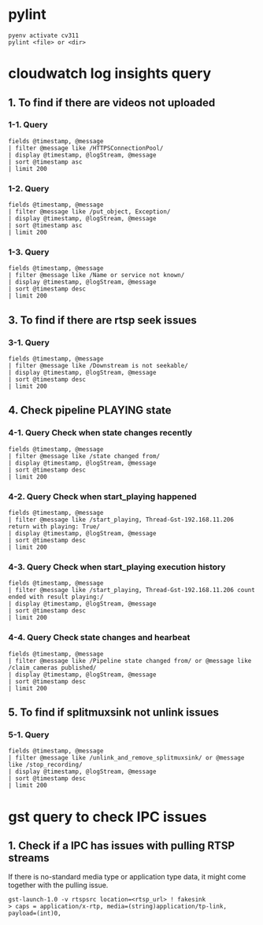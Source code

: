 # pylint
```
pyenv activate cv311
pylint <file> or <dir>
```

# cloudwatch log insights query 

## 1. To find if there are videos not uploaded
### 1-1. Query
```
fields @timestamp, @message
| filter @message like /HTTPSConnectionPool/
| display @timestamp, @logStream, @message
| sort @timestamp asc
| limit 200
```

### 1-2. Query
```
fields @timestamp, @message
| filter @message like /put_object, Exception/
| display @timestamp, @logStream, @message
| sort @timestamp asc
| limit 200
```

### 1-3. Query
```
fields @timestamp, @message
| filter @message like /Name or service not known/
| display @timestamp, @logStream, @message
| sort @timestamp desc
| limit 200
```


## 3. To find if there are rtsp seek issues
### 3-1. Query
```
fields @timestamp, @message
| filter @message like /Downstream is not seekable/
| display @timestamp, @logStream, @message
| sort @timestamp desc
| limit 200
```

## 4. Check pipeline PLAYING state
### 4-1. Query Check when state changes recently
```
fields @timestamp, @message
| filter @message like /state changed from/
| display @timestamp, @logStream, @message
| sort @timestamp desc
| limit 200
```


### 4-2. Query Check when start_playing happened
```
fields @timestamp, @message
| filter @message like /start_playing, Thread-Gst-192.168.11.206 return with playing: True/
| display @timestamp, @logStream, @message
| sort @timestamp desc
| limit 200
```

### 4-3. Query Check when start_playing execution history
```
fields @timestamp, @message
| filter @message like /start_playing, Thread-Gst-192.168.11.206 count ended with result playing:/
| display @timestamp, @logStream, @message
| sort @timestamp desc
| limit 200
```

### 4-4. Query Check state changes and hearbeat
```
fields @timestamp, @message
| filter @message like /Pipeline state changed from/ or @message like /claim_cameras published/
| display @timestamp, @logStream, @message
| sort @timestamp desc
| limit 200
```

## 5. To find if splitmuxsink not unlink issues
### 5-1. Query
```
fields @timestamp, @message
| filter @message like /unlink_and_remove_splitmuxsink/ or @message like /stop_recording/
| display @timestamp, @logStream, @message
| sort @timestamp desc
| limit 200
```

# gst query to check IPC issues
## 1. Check if a IPC has issues with pulling RTSP streams
If there is no-standard media type or application type data, it might come together with the pulling issue.
```
gst-launch-1.0 -v rtspsrc location=<rtsp_url> ! fakesink
> caps = application/x-rtp, media=(string)application/tp-link, payload=(int)0,
```
